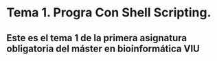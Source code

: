 # **Tema 1. Progra Con Shell Scripting.**

## Este es el tema 1 de la primera asignatura obligatoria del máster en bioinformática VIU

